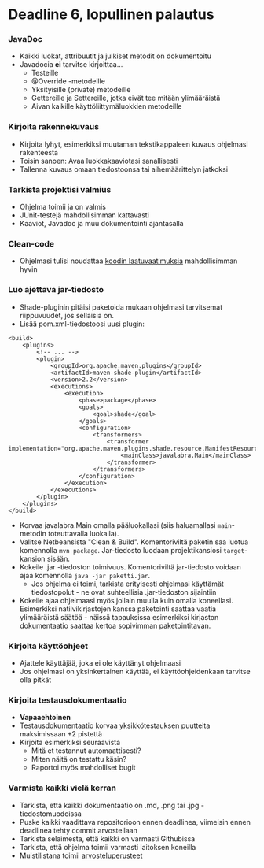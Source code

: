 ﻿# Deadline 6, lopullinen palautus

### JavaDoc
* Kaikki luokat, attribuutit ja julkiset metodit on dokumentoitu
* Javadocia **ei** tarvitse kirjoittaa...
  * Testeille
  * @Override -metodeille
  * Yksityisille (private) metodeille
  * Gettereille ja Settereille, jotka eivät tee mitään ylimääräistä
  * Aivan kaikille käyttöliittymäluokkien metodeille

### Kirjoita rakennekuvaus
* Kirjoita lyhyt, esimerkiksi muutaman tekstikappaleen kuvaus ohjelmasi rakenteesta
* Toisin sanoen: Avaa luokkakaaviotasi sanallisesti
* Tallenna kuvaus omaan tiedostoonsa tai aihemäärittelyn jatkoksi

### Tarkista projektisi valmius
* Ohjelma toimii ja on valmis
* JUnit-testejä mahdollisimman kattavasti
* Kaaviot, Javadoc ja muu dokumentointi ajantasalla 

### Clean-code
* Ohjelmasi tulisi noudattaa [koodin laatuvaatimuksia](Koodin-laatuvaatimukset.md) mahdollisimman hyvin

### Luo ajettava jar-tiedosto
* Shade-pluginin pitäisi paketoida mukaan ohjelmasi tarvitsemat riippuvuudet, jos sellaisia on.
* Lisää pom.xml-tiedostoosi uusi plugin:

```
<build>
    <plugins> 
        <!-- ... -->
        <plugin>
            <groupId>org.apache.maven.plugins</groupId>
            <artifactId>maven-shade-plugin</artifactId>
            <version>2.2</version>
            <executions>
                <execution>
                    <phase>package</phase>
                    <goals>
                        <goal>shade</goal>
                    </goals>
                    <configuration>
                        <transformers>
                            <transformer implementation="org.apache.maven.plugins.shade.resource.ManifestResourceTransformer">
                                <mainClass>javalabra.Main</mainClass>
                            </transformer>
                        </transformers>
                    </configuration>
                </execution>
            </executions>
        </plugin>
    </plugins>
</build>
```

* Korvaa javalabra.Main omalla pääluokallasi (siis haluamallasi `main`-metodin toteuttavalla luokalla).
* Valitse Netbeansista "Clean & Build". Komentoriviltä paketin saa luotua komennolla `mvn package`. Jar-tiedosto luodaan projektikansiosi `target`-kansion sisään.
* Kokeile .jar -tiedoston toimivuus. Komentoriviltä jar-tiedosto voidaan ajaa komennolla `java -jar paketti.jar`.
   * Jos ohjelma ei toimi, tarkista erityisesti ohjelmasi käyttämät tiedostopolut - ne ovat suhteellisia .jar-tiedoston sijaintiin
* Kokeile ajaa ohjelmaasi myös jollain muulla kuin omalla koneellasi. Esimerkiksi natiivikirjastojen kanssa paketointi saattaa vaatia ylimääräistä säätöä - näissä tapauksissa esimerkiksi kirjaston dokumentaatio saattaa kertoa sopivimman paketointitavan.

### Kirjoita käyttöohjeet
* Ajattele käyttäjää, joka ei ole käyttänyt ohjelmaasi
* Jos ohjelmasi on yksinkertainen käyttää, ei käyttöohjeidenkaan tarvitse olla pitkät

###  Kirjoita testausdokumentaatio
* **Vapaaehtoinen**
* Testausdokumentaatio korvaa yksikkötestauksen puutteita maksimissaan +2 pistettä
* Kirjoita esimerkiksi seuraavista
  * Mitä et testannut automaattisesti?
  * Miten näitä on testattu käsin?
  * Raportoi myös mahdolliset bugit

### Varmista kaikki vielä kerran
* Tarkista, että kaikki dokumentaatio on .md, .png tai .jpg -tiedostomuodoissa
* Puske kaikki vaadittava repositorioon ennen deadlinea, viimeisin ennen deadlinea tehty commit arvostellaan
* Tarkista selaimesta, että kaikki on varmasti Githubissa
* Tarkista, että ohjelma toimii varmasti laitoksen koneilla
* Muistilistana toimii [arvosteluperusteet](Arvosteluperusteet.md)
